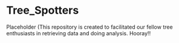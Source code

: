 # Tree_Spotters
Placeholder (This repository is created to facilitated our fellow tree enthusiasts in retrieving data and doing analysis. Hooray!!
